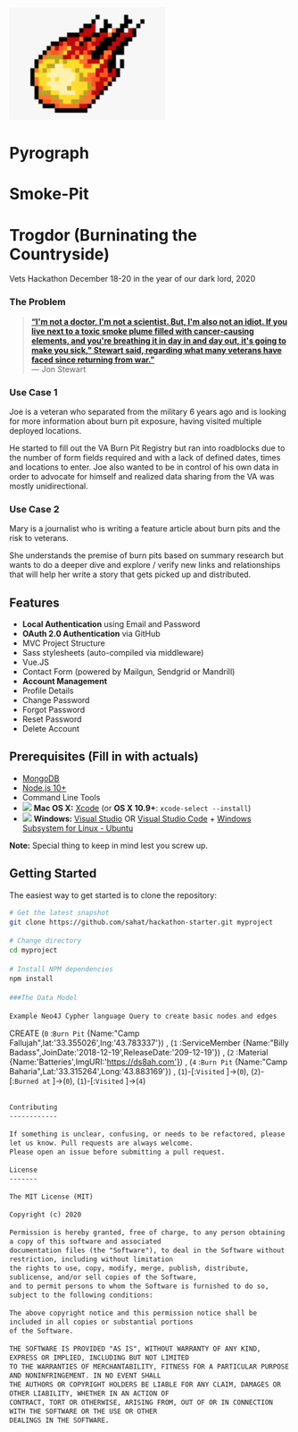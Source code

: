 ![fire](https://raw.githubusercontent.com/airboyd/burn_pit/main/fireball.png)

# Pyrograph
# Smoke-Pit
# Trogdor (Burninating the Countryside)

Vets Hackathon December 18-20 in the year of our dark lord, 2020


### The Problem

> [**“I'm not a doctor, I'm not a scientist. But, I'm also not an idiot. If you live next to a toxic smoke plume filled with cancer-causing elements, and you're breathing it in day in and day out, it's going to make you sick," Stewart said, regarding what many veterans have faced since returning from war.”**](https://www.npr.org/2020/09/16/913376758/jon-stewart-uses-his-celebrity-to-bring-attention-to-vets-exposed-to-burn-pits)<br>
> — Jon Stewart

### Use Case 1

Joe is a veteran who separated from the military 6 years ago and is looking for more information about burn pit exposure, having visited multiple deployed locations.

He started to fill out the VA Burn Pit Registry but ran into roadblocks due to the number of form fields required and with a lack of defined dates, times and locations to enter. Joe also wanted to be in control of his own data in order to advocate for himself and realized data sharing from the VA was mostly unidirectional.

### Use Case 2

Mary is a journalist who is writing a feature article about burn pits and the risk to veterans. 

She understands the premise of burn pits based on summary research but wants to do a deeper dive and explore / verify new links and relationships that will help her write a story that gets picked up and distributed.


Features
--------

- **Local Authentication** using Email and Password
- **OAuth 2.0 Authentication** via GitHub
- MVC Project Structure
- Sass stylesheets (auto-compiled via middleware)
- Vue.JS
- Contact Form (powered by Mailgun, Sendgrid or Mandrill)
- **Account Management**
 - Profile Details
 - Change Password
 - Forgot Password
 - Reset Password
 - Delete Account


Prerequisites (Fill in with actuals)
-------------

- [MongoDB](https://www.mongodb.com/download-center/community)
- [Node.js 10+](http://nodejs.org)
- Command Line Tools
 - <img src="http://deluge-torrent.org/images/apple-logo.gif" height="17">&nbsp;**Mac OS X:** [Xcode](https://itunes.apple.com/us/app/xcode/id497799835?mt=12) (or **OS X 10.9+**: `xcode-select --install`)
 - <img src="http://dc942d419843af05523b-ff74ae13537a01be6cfec5927837dcfe.r14.cf1.rackcdn.com/wp-content/uploads/windows-8-50x50.jpg" height="17">&nbsp;**Windows:** [Visual Studio](https://www.visualstudio.com/products/visual-studio-community-vs) OR [Visual Studio Code](https://code.visualstudio.com) + [Windows Subsystem for Linux - Ubuntu](https://docs.microsoft.com/en-us/windows/wsl/install-win10)

**Note:** Special thing to keep in mind lest you screw up.


Getting Started
---------------

The easiest way to get started is to clone the repository:

```bash
# Get the latest snapshot
git clone https://github.com/sahat/hackathon-starter.git myproject

# Change directory
cd myproject

# Install NPM dependencies
npm install

###The Data Model

Example Neo4J Cypher language Query to create basic nodes and edges
```
CREATE
  (`0` :`Burn Pit` {Name:"Camp Fallujah",lat:'33.355026',lng:'43.783337'}) ,
  (`1` :ServiceMember {Name:"Billy Badass",JoinDate:'2018-12-19',ReleaseDate:'209-12-19'}) ,
  (`2` :Material {Name:'Batteries',ImgURI:'https://ds8ah.com'}) ,
  (`4` :`Burn Pit` {Name:"Camp Baharia",Lat:'33.315264',Long:'43.883169'}) ,
  (`1`)-[:`Visited` ]->(`0`),
  (`2`)-[:``Burned at`` ]->(`0`),
  (`1`)-[:`Visited` ]->(`4`)

```

Contributing
------------

If something is unclear, confusing, or needs to be refactored, please let us know. Pull requests are always welcome. 
Please open an issue before submitting a pull request.

License
-------

The MIT License (MIT)

Copyright (c) 2020

Permission is hereby granted, free of charge, to any person obtaining a copy of this software and associated 
documentation files (the "Software"), to deal in the Software without restriction, including without limitation 
the rights to use, copy, modify, merge, publish, distribute, sublicense, and/or sell copies of the Software, 
and to permit persons to whom the Software is furnished to do so, subject to the following conditions:

The above copyright notice and this permission notice shall be included in all copies or substantial portions 
of the Software.

THE SOFTWARE IS PROVIDED "AS IS", WITHOUT WARRANTY OF ANY KIND, EXPRESS OR IMPLIED, INCLUDING BUT NOT LIMITED 
TO THE WARRANTIES OF MERCHANTABILITY, FITNESS FOR A PARTICULAR PURPOSE AND NONINFRINGEMENT. IN NO EVENT SHALL 
THE AUTHORS OR COPYRIGHT HOLDERS BE LIABLE FOR ANY CLAIM, DAMAGES OR OTHER LIABILITY, WHETHER IN AN ACTION OF 
CONTRACT, TORT OR OTHERWISE, ARISING FROM, OUT OF OR IN CONNECTION WITH THE SOFTWARE OR THE USE OR OTHER 
DEALINGS IN THE SOFTWARE.
